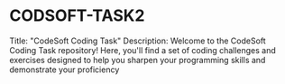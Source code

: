 # CODSOFT-TASK2
Title: "CodeSoft Coding Task"  Description: Welcome to the CodeSoft Coding Task repository! Here, you'll find a set of coding challenges and exercises designed to help you sharpen your programming skills and demonstrate your proficiency
